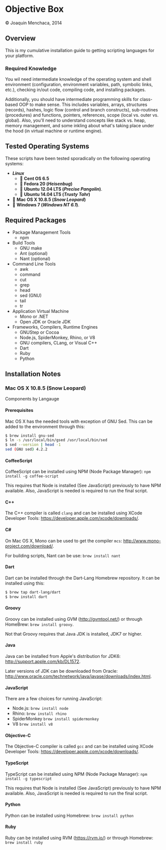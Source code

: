 # Objective Box

© Joaquin Menchaca, 2014

## Overview

This is my cumulative installation guide to getting scripting languages for your platform.

### Required Knowledge

You wil need intermediate knowledge of the operating system and shell environment (configuration, environment variables, path, symbolic links, etc.), checking in/out code, compiling code, and installing packages.

Additionally, you should have intermediate programming skills for class-based OOP to make sense.  This includes variables, arrays, structures (records), hashes, logic flow (control and branch constructs), sub-routines (procedures) and functions, pointers, references, scope (local vs. outer vs. global).  Also, you'll need to understand concepts like stack vs. heap, memory management, and some inkling about what's taking place under the hood (in virtual machine or runtime engine).

## Tested Operating Systems

These scripts have been tested sporadically on the following operating systems:

* ***Linux***
  * :dvd: **Cent OS 6.5**
  * :dvd: **Fedora 20 (*Heisenbug*)**
  * :dvd: **Ubuntu 12.04 LTS (*Precise Pangolin*)**.
  * :dvd: **Ubuntu 14.04 LTS (*Trusty Tahr*)**
* :dvd: **Mac OS X 10.8.5 (*Snow Leopard*)**
* :dvd: **Windows 7 (*Windows NT 6.1*)**.  


## Required Packages

* Package Management Tools
  * npm
* Build Tools
  * GNU make
  * Ant (optional)
  * Nant (optional)
* Command Line Tools
  * awk
  * command
  * cut
  * grep
  * head
  * sed (GNU)
  * tail
  * tr
* Application Virtual Machine
  * Mono or .NET
  * Open JDK or Oracle JDK
* Frameworks, Compilers, Runtime Engines
  * GNUStep or Cocoa
  * Node.js, SpiderMonkey, Rhino, or V8
  * GNU compilers, CLang, or Visual C++
  * Dart
  * Ruby
  * Python

## Installation Notes

### Mac OS X 10.8.5 (Snow Leopard)

Components by Langauge

#### Prerequisites

Mac OS X has the needed tools with exception of GNU Sed.  This can be added to the environment through this:

```bash
$ brew install gnu-sed
$ ln -s /usr/local/bin/gsed /usr/local/bin/sed
$ sed --version | head -1
sed (GNU sed) 4.2.2
```

#### CoffeeScript

CoffeeScript can be installed using NPM (Node Package Manager): `npm install -g coffee-script`

This requires that Node is installed (See JavaScript) previously to have NPM available. Also, JavaScript is needed is required to run the final script.

#### C++

The C++ compiler is called `clang` and can be installed using XCode Developer Tools: https://developer.apple.com/xcode/downloads/.

#### C#

On Mac OS X, Mono can be used to get the compiler `mcs`: http://www.mono-project.com/download/.

For building scripts, Nant can be use: `brew install nant`

#### Dart

Dart can be installed through the Dart-Lang Homebrew repository.  It can be installed using this:

```bash
$ brew tap dart-lang/dart
$ brew install dart
```

#### Groovy

Groovy can be installed using GVM (http://gvmtool.net/) or through HomeBrew: `brew install groovy`.

Not that Groovy requires that Java JDK is installed, JDK7 or higher.

#### Java

Java can be installed from Apple's distribution for JDK6: http://support.apple.com/kb/DL1572.

Later versions of JDK can be downloaded from Oracle: http://www.oracle.com/technetwork/java/javase/downloads/index.html.

#### JavaScript

There are a few choices for running JavaScript:

* Node.js: `brew install node `
* Rhino: `brew install rhino`
* SpiderMonkey `brew install spidermonkey`
* V8 `brew install v8`

#### Objective-C

The Objective-C compiler is called `gcc` and can be installed using XCode Developer Tools: https://developer.apple.com/xcode/downloads/.

#### TypeScript

TypeScript can be installed using NPM (Node Package Manager): `npm install -g typescript`

This requires that Node is installed (See JavaScript) previously to have NPM available.  Also, JavaScript is needed is required to run the final script.

#### Python

Python can be installed using Homebrew: `brew install python`

#### Ruby

Ruby can be installed using RVM (https://rvm.io/) or through Homebrew: `brew install ruby`
